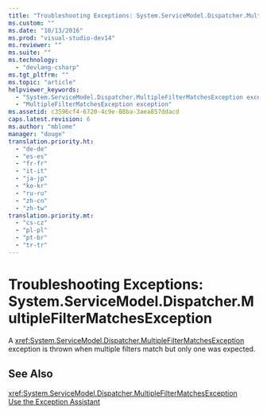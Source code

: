 ```yaml
---
title: "Troubleshooting Exceptions: System.ServiceModel.Dispatcher.MultipleFilterMatchesException"
ms.custom: ""
ms.date: "10/13/2016"
ms.prod: "visual-studio-dev14"
ms.reviewer: ""
ms.suite: ""
ms.technology: 
  - "devlang-csharp"
ms.tgt_pltfrm: ""
ms.topic: "article"
helpviewer_keywords: 
  - "System.ServiceModel.Dispatcher.MultipleFilterMatchesException exception"
  - "MultipleFilterMatchesException exception"
ms.assetid: c3596cf4-6720-4c9e-88ba-3aea857ddacd
caps.latest.revision: 6
ms.author: "mblome"
manager: "douge"
translation.priority.ht: 
  - "de-de"
  - "es-es"
  - "fr-fr"
  - "it-it"
  - "ja-jp"
  - "ko-kr"
  - "ru-ru"
  - "zh-cn"
  - "zh-tw"
translation.priority.mt: 
  - "cs-cz"
  - "pl-pl"
  - "pt-br"
  - "tr-tr"
---
```

# Troubleshooting Exceptions: System.ServiceModel.Dispatcher.MultipleFilterMatchesException
A <xref:System.ServiceModel.Dispatcher.MultipleFilterMatchesException> exception is thrown when multiple filters match but only one was expected.  
  
## See Also  
 <xref:System.ServiceModel.Dispatcher.MultipleFilterMatchesException>   
 [Use the Exception Assistant](../Topic/How%20to:%20Use%20the%20Exception%20Assistant.md)